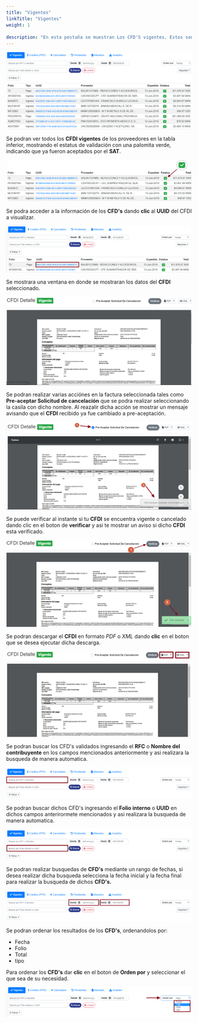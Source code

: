 ```yaml
---
title: "Vigentes"
linkTitle: "Vigentes"
weight: 1

description: "En esta pestaña se muestran Los CFD'S vigentes. Estos son los que ya tienen validez fiscal ante el SAT."
---
```


![IMG](inicio.png)

Se podran ver todos los <span title="Son los que ya estan validados ante el SAT.">**CFDI vigentes**</span> de los proveedores en la tabla inferior, mostrando el estatus de validación con una palomita verde, indicando que ya fueron aceptados por el **SAT**.

![IMG](tabla.png)

Se podra acceder a la información de los **CFD's** dando **clic** al **UUID** del CFDI a visualizar.

![IMG](UUID.png)

Se mostrara una ventana en donde se mostraran los datos del **CFDI** seleccionado.

![IMG](uuid_abierto.png)

Se podran realizar varias acciónes en la factura seleccionada tales como **Pre-aceptar Solicitud de cancelación** que se podra realizar seleccionando la casila con dicho nombre. 
Al reazalir dicha acción se mostrar un mensaje avisando que el **CFDI** recibido ya fue cambiado a pre-aceptación.

![IMG](pre.png)


Se puede verificar al instante si tu **CFDI** se encuentra vigente o cancelado dando clic en el boton de **verificar** y asi te mostrar un aviso si dicho **CFDI** esta verificado.

![IMG](verificar.png)

Se podran descargar el **CFDI** en formato *PDF* o *XML* dando **clic** en el boton que se desea ejecutar dicha descarga.

![IMG](descargas.png)



Se podran buscar los CFD's validados ingresando el **RFC** o **Nombre del contribuyente** en los campos mencionados anteriormente y asi realizara la busqueda de manera automatica.

![](buscar1.png)

Se podran buscar dichos CFD's ingresando el **Folio interno** o <span title="Identificador único universal
">**UUID**</span> en dichos campos anterirormete mencionados y asi realizara la busqueda de manera automatica.

![](buscar2.png)

Se podran realizar busquedas de **CFD's** mediante un rango de fechas, si desea realizar dicha busqueda selecciona la fecha inicial y la fecha final para realizar la busqueda de dichos **CFD's.**

![](fechas.png)

Se podran ordenar los resultados de los **CFD's**, ordenandolos por:

* Fecha
* Folio
* Total  
* tipo

 Para ordenar los **CFD's** dar **clic** en el boton de **Orden por** y seleccionar el que sea de su necesidad.

![](orden.png)
